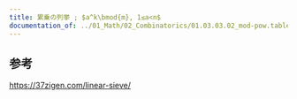 ```yaml
---
title: 累乗の列挙 ; $a^k\bmod{m}, 1≤a<n$
documentation_of: ../01_Math/02_Combinatorics/01.03.03.02_mod-pow.table.composite.hpp
---
```


## 参考

https://37zigen.com/linear-sieve/